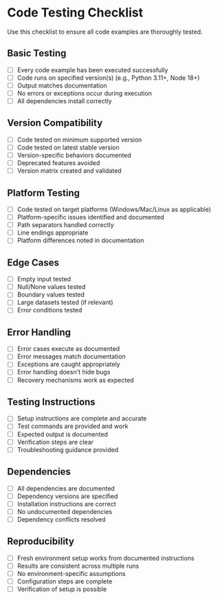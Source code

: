 # Code Testing Checklist

Use this checklist to ensure all code examples are thoroughly tested.

## Basic Testing

- [ ] Every code example has been executed successfully
- [ ] Code runs on specified version(s) (e.g., Python 3.11+, Node 18+)
- [ ] Output matches documentation
- [ ] No errors or exceptions occur during execution
- [ ] All dependencies install correctly

## Version Compatibility

- [ ] Code tested on minimum supported version
- [ ] Code tested on latest stable version
- [ ] Version-specific behaviors documented
- [ ] Deprecated features avoided
- [ ] Version matrix created and validated

## Platform Testing

- [ ] Code tested on target platforms (Windows/Mac/Linux as applicable)
- [ ] Platform-specific issues identified and documented
- [ ] Path separators handled correctly
- [ ] Line endings appropriate
- [ ] Platform differences noted in documentation

## Edge Cases

- [ ] Empty input tested
- [ ] Null/None values tested
- [ ] Boundary values tested
- [ ] Large datasets tested (if relevant)
- [ ] Error conditions tested

## Error Handling

- [ ] Error cases execute as documented
- [ ] Error messages match documentation
- [ ] Exceptions are caught appropriately
- [ ] Error handling doesn't hide bugs
- [ ] Recovery mechanisms work as expected

## Testing Instructions

- [ ] Setup instructions are complete and accurate
- [ ] Test commands are provided and work
- [ ] Expected output is documented
- [ ] Verification steps are clear
- [ ] Troubleshooting guidance provided

## Dependencies

- [ ] All dependencies are documented
- [ ] Dependency versions are specified
- [ ] Installation instructions are correct
- [ ] No undocumented dependencies
- [ ] Dependency conflicts resolved

## Reproducibility

- [ ] Fresh environment setup works from documented instructions
- [ ] Results are consistent across multiple runs
- [ ] No environment-specific assumptions
- [ ] Configuration steps are complete
- [ ] Verification of setup is possible

